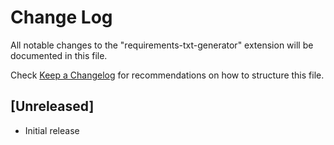 # Change Log

All notable changes to the "requirements-txt-generator" extension will be documented in this file.

Check [Keep a Changelog](http://keepachangelog.com/) for recommendations on how to structure this file.

## [Unreleased]

- Initial release